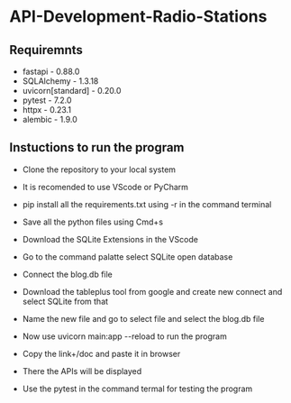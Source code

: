 # API-Development-Radio-Stations

## Requiremnts

+ fastapi - 0.88.0
+ SQLAlchemy - 1.3.18
+ uvicorn[standard] - 0.20.0
+ pytest - 7.2.0
+ httpx - 0.23.1
+ alembic - 1.9.0

## Instuctions to run the program

+ Clone the repository to your local system

+ It is recomended to use VScode or PyCharm 

+ pip install all the requirements.txt using -r in the command terminal

+ Save all the python files using Cmd+s 

+ Download the SQLite Extensions in the VScode

+ Go to the command palatte select SQLite open database

+ Connect the blog.db file

+ Download the tableplus tool from google and create new connect and select SQLite from that

+ Name the new file and go to select file and select the blog.db file

+ Now use uvicorn main:app --reload to run the program

+ Copy the link+/doc and paste it in browser

+ There the APIs will be displayed

+ Use the pytest in the command termal for testing the program


